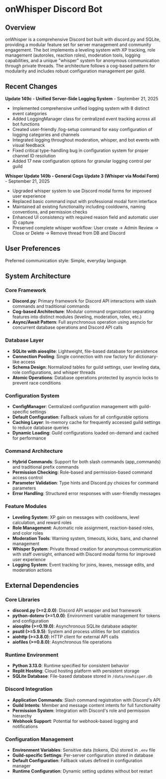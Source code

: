 # onWhisper Discord Bot

## Overview

onWhisper is a comprehensive Discord bot built with discord.py and SQLite, providing a modular feature set for server management and community engagement. The bot implements a leveling system with XP tracking, role management (autoroles, reaction roles), moderation tools, logging capabilities, and a unique "whisper" system for anonymous communication through private threads. The architecture follows a cog-based pattern for modularity and includes robust configuration management per guild.

## Recent Changes

**Update 149c - Unified Server-Side Logging System** - September 21, 2025
- Implemented comprehensive unified logging system with 8 distinct event categories
- Added LoggingManager class for centralized event tracking across all bot functions
- Created user-friendly /log-setup command for easy configuration of logging categories and channels
- Integrated logging throughout moderation, whisper, and bot events with visual feedback
- Fixed critical type-handling bug in configuration system for proper channel ID resolution
- Added 17 new configuration options for granular logging control per guild

**Whisper Update 149b - General Cogs Update 3 (Whisper via Modal Form)** - September 21, 2025
- Upgraded whisper system to use Discord modal forms for improved user experience
- Replaced basic command input with professional modal form interface
- Maintained all existing functionality including cooldowns, naming conventions, and permission checks
- Enhanced UI consistency with required reason field and automatic user ID capture
- Preserved complete whisper workflow: User create → Admin Review → Close or Delete → Remove thread from DB and Discord

## User Preferences

Preferred communication style: Simple, everyday language.

## System Architecture

### Core Framework
- **Discord.py**: Primary framework for Discord API interactions with slash commands and traditional commands
- **Cog-based Architecture**: Modular command organization separating features into distinct modules (leveling, moderation, roles, etc.)
- **Async/Await Pattern**: Full asynchronous operation using asyncio for concurrent database operations and Discord API calls

### Database Layer
- **SQLite with aiosqlite**: Lightweight, file-based database for persistence
- **Connection Pooling**: Single connection with row factory for dictionary-like access
- **Schema Design**: Normalized tables for guild settings, user leveling data, role configurations, and whisper threads
- **Atomic Operations**: Database operations protected by asyncio locks to prevent race conditions

### Configuration System
- **ConfigManager**: Centralized configuration management with guild-specific settings
- **Default Configuration**: Fallback values for all configurable options
- **Caching Layer**: In-memory cache for frequently accessed guild settings to reduce database queries
- **Dynamic Loading**: Guild configurations loaded on-demand and cached for performance

### Command Architecture
- **Hybrid Commands**: Support for both slash commands (app_commands) and traditional prefix commands
- **Permission Checking**: Role-based and permission-based command access control
- **Parameter Validation**: Type hints and Discord.py choices for command parameters
- **Error Handling**: Structured error responses with user-friendly messages

### Feature Modules
- **Leveling System**: XP gain on messages with cooldowns, level calculation, and reward roles
- **Role Management**: Automatic role assignment, reaction-based roles, and color roles
- **Moderation Tools**: Warning system, timeouts, kicks, bans, and channel management
- **Whisper System**: Private thread creation for anonymous communication with staff oversight, enhanced with Discord modal forms for improved user experience
- **Logging System**: Event tracking for joins, leaves, message edits, and moderation actions

## External Dependencies

### Core Libraries
- **discord.py (>=2.0.0)**: Discord API wrapper and bot framework
- **python-dotenv (>=1.0.0)**: Environment variable management for tokens and configuration
- **aiosqlite (>=0.19.0)**: Asynchronous SQLite database adapter
- **psutil (>=5.9.5)**: System and process utilities for bot statistics
- **aiohttp (>=3.8.0)**: HTTP client for external API calls
- **aiofiles (>=0.8.0)**: Asynchronous file operations

### Runtime Environment
- **Python 3.13.0**: Runtime specified for consistent behavior
- **Replit Hosting**: Cloud hosting platform with persistent storage
- **SQLite Database**: File-based database stored in `/data/onwhisper.db`

### Discord Integration
- **Application Commands**: Slash command registration with Discord's API
- **Guild Intents**: Member and message content intents for full functionality
- **Permission System**: Integration with Discord's role and permission hierarchy
- **Webhook Support**: Potential for webhook-based logging and notifications

### Configuration Management
- **Environment Variables**: Sensitive data (tokens, IDs) stored in `.env` file
- **Guild-specific Settings**: Per-server configuration stored in database
- **Default Configuration**: Fallback values defined in configuration manager
- **Runtime Configuration**: Dynamic setting updates without bot restart